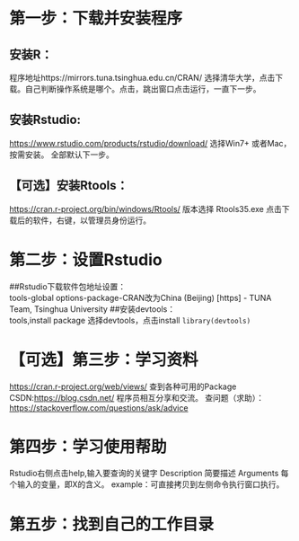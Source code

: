 # **第一步：下载并安装程序** 

## 安装R：  
程序地址https://mirrors.tuna.tsinghua.edu.cn/CRAN/ 选择清华大学，点击下载。自己判断操作系统是哪个。点击，跳出窗口点击运行，一直下一步。

## 安装Rstudio:  
https://www.rstudio.com/products/rstudio/download/ 选择Win7+ 或者Mac，按需安装。 全部默认下一步。

## 【可选】安装Rtools：  
https://cran.r-project.org/bin/windows/Rtools/ 版本选择 Rtools35.exe 点击下载后的软件，右键，以管理员身份运行。


# **第二步：设置Rstudio**  

##Rstudio下载软件包地址设置：  
tools-global options-package-CRAN改为China (Beijing) [https] - TUNA Team, Tsinghua University
##安装devtools：  
tools,install package 选择devtools，点击install
```library(devtools)```


# **【可选】第三步：学习资料**  

https://cran.r-project.org/web/views/ 查到各种可用的Package
CSDN:https://blog.csdn.net/ 程序员相互分享和交流。
查问题（求助）：https://stackoverflow.com/questions/ask/advice


# **第四步：学习使用帮助**
Rstudio右侧点击help,输入要查询的关键字
Description 简要描述
Arguments 每个输入的变量，即X的含义。
example：可直接拷贝到左侧命令执行窗口执行。


# **第五步：找到自己的工作目录**
